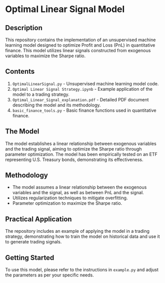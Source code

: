 # Optimal Linear Signal Model

## Description
This repository contains the implementation of an unsupervised machine learning model designed to optimize Profit and Loss (PnL) in quantitative finance. This model utilizes linear signals constructed from exogenous variables to maximize the Sharpe ratio.

## Contents
1. `OptimalLinearSignal.py` - Unsupervised machine learning model code.
2. `Optimal Linear Signal Strategy.ipynb` - Example application of the model to a trading strategy.
3. `Optimal_Linear_Signal_explanation.pdf` - Detailed PDF document describing the model and its methodology.
4. `basic_finance_tools.py` - Basic finance functions used in quantitative finance.

## The Model
The model establishes a linear relationship between exogenous variables and the trading signal, aiming to optimize the Sharpe ratio through parameter optimization. The model has been empirically tested on an ETF representing U.S. Treasury bonds, demonstrating its effectiveness.

## Methodology
- The model assumes a linear relationship between the exogenous variables and the signal, as well as between PnL and the signal.
- Utilizes regularization techniques to mitigate overfitting.
- Parameter optimization to maximize the Sharpe ratio.

## Practical Application
The repository includes an example of applying the model in a trading strategy, demonstrating how to train the model on historical data and use it to generate trading signals.

## Getting Started
To use this model, please refer to the instructions in `example.py` and adjust the parameters as per your specific needs.
